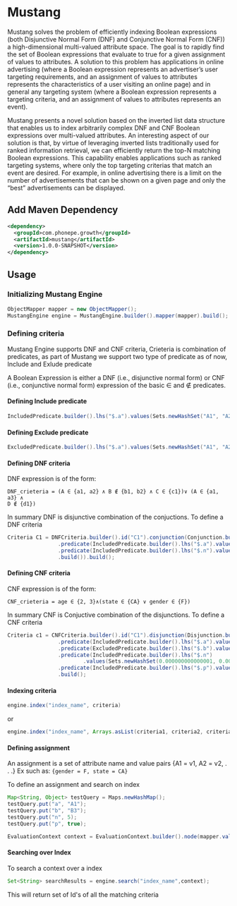 # Mustang

Mustang solves the problem of efficiently indexing Boolean expressions (both Disjunctive Normal Form (DNF) 
and Conjunctive Normal Form (CNF)) a high-dimensional multi-valued attribute space. The goal is to rapidly find the set of 
Boolean expressions that evaluate to true for a given assignment of values to attributes. A solution to this problem 
has applications in online advertising (where a Boolean expression represents an advertiser’s user targeting 
requirements, and an assignment of values to attributes represents the characteristics of a user visiting an online 
page) and in general any targeting system (where a Boolean expression represents a targeting criteria, and an 
assignment of values to attributes represents an event).

Mustang presents a novel solution based on the inverted list data structure that enables us to index arbitrarily 
complex DNF and CNF Boolean expressions over multi-valued attributes. An interesting aspect of our solution is that, 
by virtue of leveraging inverted lists traditionally used for ranked information retrieval, we can efficiently return 
the top-N matching Boolean expressions. This capability enables applications such as ranked targeting systems, 
where only the top targeting criterias that match an event are desired. For example, in online advertising there is a limit 
on the number of advertisements that can be shown on a given page and only the “best” advertisements can be displayed.



## Add Maven Dependency

```xml
<dependency>
  <groupId>com.phonepe.growth</groupId>
  <artifactId>mustang</artifactId>
  <version>1.0.0-SNAPSHOT</version>
</dependency>
```
## Usage

### Initializing Mustang Engine

```java
ObjectMapper mapper = new ObjectMapper();
MustangEngine engine = MustangEngine.builder().mapper(mapper).build();
``` 

### Defining criteria
Mustang Engine supports DNF and CNF criteria, Crieteria is combination of predicates,
as part of Mustang we support two type of predicate as of now, Include and Exlude predicate

A Boolean Expression is either a DNF (i.e., disjunctive normal form) or CNF
(i.e., conjunctive normal form) expression of the basic ∈ and ∉
predicates.
  
#### Defining Include predicate 
```java
IncludedPredicate.builder().lhs("$.a").values(Sets.newHashSet("A1", "A2")).build()
```

#### Defining Exclude predicate 
```java
ExcludedPredicate.builder().lhs("$.a").values(Sets.newHashSet("A1", "A2")
```

#### Defining DNF criteria
DNF expression is of the form:
```
DNF_crieteria = (A ∈ {a1, a2} ∧ B ∉ {b1, b2} ∧ C ∈ {c1})∨ (A ∈ {a1, a3} ∧
D ∉ {d1})
```
In summary DNF is disjunctive combination of the conjuctions. To define a DNF criteria 
``` java
Criteria C1 = DNFCriteria.builder().id("C1").conjunction(Conjunction.builder()
                .predicate(IncludedPredicate.builder().lhs("$.a").values(Sets.newHashSet("A1", "A2", "A3")).build())
                .predicate(IncludedPredicate.builder().lhs("$.n").values(Sets.newHashSet("4", "5", "6")).build())
                .build()).build();
```

#### Defining CNF criteria
CNF expression is of the form:
```
CNF_crieteria = age ∈ {2, 3}∧(state ∈ {CA} ∨ gender ∈ {F})
```
In summary CNF is Conjuctive combination of the disjunctions.
To define a CNF criteria 
``` java
Criteria c1 = CNFCriteria.builder().id("C1").disjunction(Disjunction.builder()
                .predicate(IncludedPredicate.builder().lhs("$.a").values(Sets.newHashSet("A1", "A2")).build())
                .predicate(ExcludedPredicate.builder().lhs("$.b").values(Sets.newHashSet("B1", "B2")).build())
                .predicate(IncludedPredicate.builder().lhs("$.n")
                        .values(Sets.newHashSet(0.000000000000001, 0.000000000000002, 0.000000000000003)).build())
                .predicate(IncludedPredicate.builder().lhs("$.p").values(Sets.newHashSet(true)).build()).build())
                .build();
```

#### Indexing criteria
```java
engine.index("index_name", criteria)
```
or 
```java
engine.index("index_name", Arrays.asList(criteria1, criteria2, criteria3));
```

#### Defining assignment
An assignment is a set of attribute name and value pairs {A1 = v1, A2 = v2, . . .}
Ex such as: 
`{gender = F, state = CA}`

To define an assignment and search on index 
```java
Map<String, Object> testQuery = Maps.newHashMap();
testQuery.put("a", "A1");
testQuery.put("b", "B3");
testQuery.put("n", 5);
testQuery.put("p", true);

EvaluationContext context = EvaluationContext.builder().node(mapper.valueToTree(testQuery)).build();

```

#### Searching over Index

To search a context over a index 

``` java
Set<String> searchResults = engine.search("index_name",context);
```
This will return set of Id's of all the matching criteria